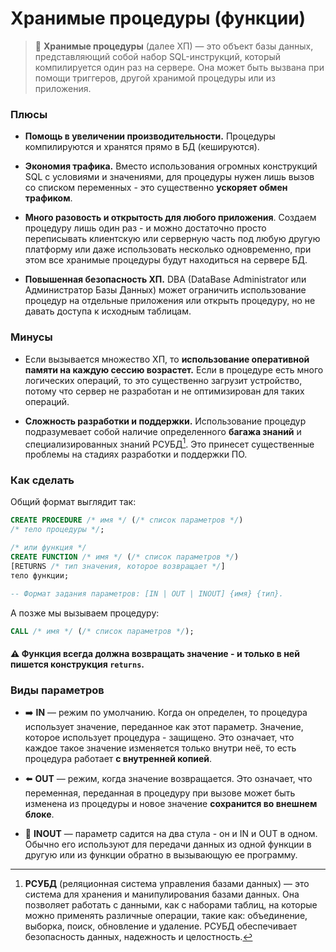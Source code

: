 # Хранимые процедуры (функции)

> :book: **Хранимые процедуры** (далее ХП) — это объект базы данных, представляющий собой набор SQL-инструкций, который компилируется один раз на сервере. Она может быть вызвана при помощи триггеров, другой хранимой процедуры или из приложения.

### Плюсы

- **Помощь в увеличении производительности.** Процедуры компилируются и хранятся прямо в БД (кешируются).

- **Экономия трафика.** Вместо использования огромных конструкций SQL с условиями и значениями, для процедуры нужен лишь вызов со списком переменных - это существенно **ускоряет обмен трафиком**.

- **Много разовость и открытость для любого приложения**. Создаем процедуру лишь один раз - и можно достаточно просто переписывать клиентскую или серверную часть под любую другую платформу или даже использовать несколько одновременно, при этом все хранимые процедуры будут находиться на сервере БД.

- **Повышенная безопасность XП.** DBA (DataBase Administrator или Администратор Базы Данных) может ограничить использование процедур на отдельные приложения или открыть процедуру, но не давать доступа к исходным таблицам.

### Минусы

- Если вызывается множество XП, то **использование оперативной памяти на каждую сессию возрастет.** Если в процедуре есть много логических операций, то это существенно загрузит устройство, потому что сервер не разработан и не оптимизирован для таких операций.
    
- **Сложность разработки и поддержки.** Использование процедур подразумевает собой наличие определенного **багажа знаний** и специализированных знаний РСУБД[^1]. Это принесет существенные проблемы на стадиях разработки и поддержки ПО.

### Как сделать

Общий формат выглядит так:

```sql
CREATE PROCEDURE /* имя */ (/* список параметров */)
/* тело процедуры */;

/* или функция */
CREATE FUNCTION /* имя */ (/* список параметров */) 
[RETURNS /* тип значения, которое возвращает */]
тело функции;

-- Формат задания параметров: [IN | OUT | INOUT] {имя} {тип}.
```

А позже мы вызываем процедуру:

```sql
CALL /* имя */ (/* список параметров */);
```

#### :warning: Функция всегда должна возвращать значение - и только в ней пишется конструкция `returns`.

### Виды параметров

- :arrow_right: **IN** — режим по умолчанию. Когда он определен, то процедура использует значение, переданное как этот параметр. Значение, которое использует процедура - защищено.  Это означает, что каждое такое значение изменяется только внутри неё, то есть процедура работает **с внутренней копией**.

- :arrow_left: **OUT** — режим, когда значение возвращается. Это означает, что переменная, переданная в процедуру при вызове может быть изменена из процедуры и новое значение **сохранится во внешнем блоке**.

- :arrows_counterclockwise: **INOUT** — параметр садится на два стула - он и IN и OUT в одном.  Обычно его используют для передачи данных из одной функции в другую или из функции обратно в вызывающую ее программу.

[^1]: **РСУБД** (реляционная система управления базами данных) — это система для хранения и манипулирования базами данных. Она позволяет работать с данными, как с наборами таблиц, на которые можно применять различные операции, такие как: объединение, выборка, поиск, обновление и удаление. РСУБД обеспечивает безопасность данных, надежность и целостность.